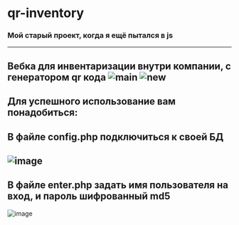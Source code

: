 # qr-inventory
### Мой старый проект, когда я ещё пытался в js
---
Вебка для инвентаризации внутри компании, с генератором qr кода
  ![main](https://user-images.githubusercontent.com/98615658/158384256-c4c81824-67bf-46b2-a4f7-613e473a4ef9.jpg)
  ![new](https://user-images.githubusercontent.com/98615658/158384324-e40ace45-8ecd-4102-831c-a967991a7d09.jpg)
  ---
Для успешного использование вам понадобиться:
---
  В файле config.php подключиться к своей БД
  ---
  ![image](https://user-images.githubusercontent.com/98615658/158384609-05fb47b3-b904-4d00-acee-1019b0e808b0.png)
  ---
  В файле enter.php задать имя пользователя на вход, и пароль шифрованный md5
  ---
  ![image](https://user-images.githubusercontent.com/98615658/158384879-5960bbc3-fb9e-45e2-b812-7eedaa76d6d4.png)
